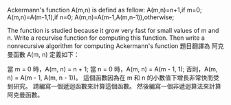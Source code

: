 Ackermann's function A(m,n) is defind as fellow:
A(m,n)=n+1,if m=0; 
A(m,n)=A(m-1,1),if n=0;
A(m,n)=A(m-1,A(m,n-1)),otherwise;

The function is studied because it grow very fast for small values of m and n.
Write a recurvise function for computing this function.
Then write a nonrecursive algorithm for computing Ackermann's function
題目翻譯為
阿克曼函數 A(m, n) 定義如下：

當 m = 0 時，A(m, n) = n + 1;
當 n = 0 時，A(m, n) = A(m - 1, 1);
否則，A(m, n) = A(m - 1, A(m, n - 1))。
這個函數因為在 m 和 n 的小數值下增長非常快而受到研究。
請編寫一個遞迴函數來計算這個函數。
然後編寫一個非遞迴算法來計算阿克曼函數。
